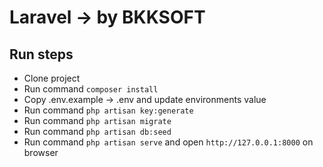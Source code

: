# Laravel -> by BKKSOFT 


## Run steps
- Clone project
- Run command `composer install`
- Copy .env.example -> .env and  update environments value
- Run command `php artisan key:generate`
- Run command `php artisan migrate`
- Run command `php artisan db:seed`
- Run command `php artisan serve` and open `http://127.0.0.1:8000` on browser